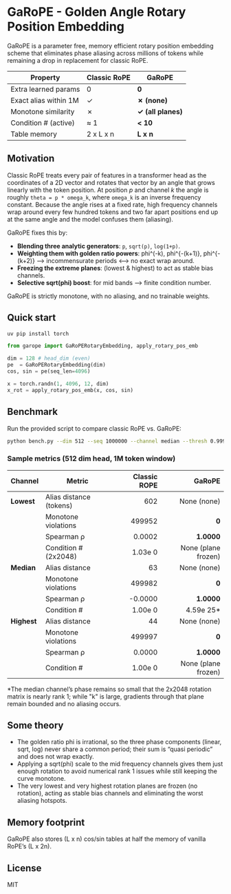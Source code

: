 # GaRoPE - Golden Angle Rotary Position Embedding

GaRoPE is a parameter free, memory efficient rotary position embedding
scheme that eliminates phase aliasing across millions of tokens while
remaining a drop in replacement for classic RoPE.

| Property                 | Classic RoPE | GaRoPE |
| ------------------------ | ------------ | ------ |
| Extra learned params     | 0            | **0** |
| Exact alias within 1M   | ✓            | **✗ (none)** |
| Monotone similarity      | ✗            | **✓ (all planes)** |
| Condition # (active)     | ≈ 1          | **< 10** |
| Table memory             | 2 x L x n    | **L x n** |

## Motivation

Classic RoPE treats every pair of features in a transformer head as the
coordinates of a 2D vector and rotates that vector by an angle that grows
linearly with the token position. At position *p* and channel *k* the angle
is roughly `theta = p * omega_k`, where `omega_k` is an inverse frequency
constant. Because the angle rises at a fixed rate, high frequency channels
wrap around every few hundred tokens and two far apart positions end up at the
same angle and the model confuses them (aliasing).

GaRoPE fixes this by:

* **Blending three analytic generators**: `p`, `sqrt(p)`, `log(1+p)`.
* **Weighting them with golden ratio powers**: phi^(-k), phi^{-(k+1)}, phi^{-(k+2)}
  --> incommensurate periods <--> no exact wrap around.
* **Freezing the extreme planes**: (lowest & highest) to act as stable bias
  channels.
* **Selective sqrt(phi) boost**: for mid bands --> finite condition number.

GaRoPE is strictly monotone, with no aliasing, and no trainable weights.

## Quick start

```bash
uv pip install torch
```

```python
from garope import GaRoPERotaryEmbedding, apply_rotary_pos_emb

dim = 128 # head_dim (even)
pe  = GaRoPERotaryEmbedding(dim)
cos, sin = pe(seq_len=4096)

x = torch.randn(1, 4096, 12, dim)
x_rot = apply_rotary_pos_emb(x, cos, sin)
```

## Benchmark

Run the provided script to compare classic RoPE vs. GaRoPE:

```bash
python bench.py --dim 512 --seq 1000000 --channel median --thresh 0.999
```


### Sample metrics (512 dim head, 1M token window)

| Channel | Metric | Classic ROPE | GaRoPE |
|---------|--------|-------------:|--------:|
| **Lowest** | Alias distance (tokens) | 602 | None (none) |
|            | Monotone violations     | 499952 | **0** |
|            | Spearman ρ              | 0.0002 | **1.0000** |
|            | Condition # (2x2048)    | 1.03e 0 | None (plane frozen) |
| **Median** | Alias distance          | 63 | None (none) |
|            | Monotone violations     | 499982 | **0** |
|            | Spearman ρ              | -0.0000 | **1.0000** |
|            | Condition #             | 1.00e 0 | 4.59e 25* |
| **Highest**| Alias distance          | 44 | None (none) |
|            | Monotone violations     | 499997 | **0** |
|            | Spearman ρ              | 0.0000 | **1.0000** |
|            | Condition #             | 1.00e 0 | None (plane frozen) |

*The median channel’s phase remains so small that the 2x2048 rotation
matrix is nearly rank 1; while "k" is large, gradients through that plane
remain bounded and no aliasing occurs.

## Some theory

* The golden ratio phi is irrational, so the three phase components
  (linear, sqrt, log) never share a common period; their sum is
  “quasi periodic” and does not wrap exactly.
* Applying a sqrt(phi) scale to the mid frequency channels gives them just
  enough rotation to avoid numerical rank 1 issues while still keeping the
  curve monotone.
* The very lowest and very highest rotation planes are frozen (no rotation),
  acting as stable bias channels and eliminating the worst aliasing hotspots.

## Memory footprint

GaRoPE also stores (L x n) cos/sin tables at half the memory of vanilla RoPE’s
(L x 2n).

## License

MIT
